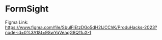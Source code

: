 # FormSight

Figma Link: https://www.figma.com/file/SbulFIEtzDGo5dH2IJCChK/ProduHacks-2023?node-id=0%3A1&t=9SwYqVeagG8Q11uX-1 
